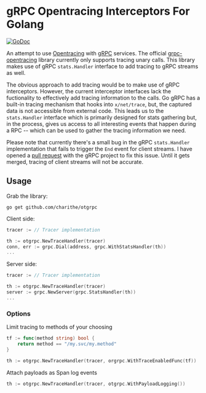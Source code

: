 gRPC Opentracing Interceptors For Golang
========================================

[![GoDoc](https://godoc.org/github.com/charithe/otgrpc?status.svg)](https://godoc.org/github.com/charithe/otgrpc)

An attempt to use [Opentracing](http://opentracing.io/) with [gRPC](http://grpc.io) services. The official
[grpc-opentracing](https://github.com/grpc-ecosystem/grpc-opentracing) library currently only supports tracing
unary calls. This library makes use of gRPC `stats.Handler` interface to add tracing to gRPC streams as well.


The obvious approach to add tracing would be to make use of gRPC interceptors. However, the current interceptor 
interfaces lack the fuctionality to effectively add tracing information to the calls. Go gRPC has a built-in tracing 
mechanism that hooks into `x/net/trace`, but, the captured data is not accessible from external code. This leads us to
the `stats.Handler` interface which is primarily designed for stats gathering but, in the process, gives us access to 
all interesting events that happen during a RPC -- which can be used to gather the tracing information we need. 


Please note that currently there's a small bug in the gRPC `stats.Handler` implementation that fails to trigger the `End` 
event for client streams. I have opened a [pull request](https://github.com/grpc/grpc-go/pull/1140) with the gRPC project to fix this issue. Until it gets merged,
tracing of client streams will not be accurate.


Usage
-----

Grab the library:

```
go get github.com/charithe/otgrpc
```


Client side:

```go
tracer := // Tracer implementation

th := otgrpc.NewTraceHandler(tracer)
conn, err := grpc.Dial(address, grpc.WithStatsHandler(th))
...
```

Server side:

```go
tracer := // Tracer implementation

th := otgrpc.NewTraceHandler(tracer)
server := grpc.NewServer(grpc.StatsHandler(th))
...
```

### Options

Limit tracing to methods of your choosing

```go
tf := func(method string) bool {
    return method == "/my.svc/my.method"
}

th := otgrpc.NewTraceHandler(tracer, orgrpc.WithTraceEnabledFunc(tf))
```

Attach payloads as Span log events

```go
th := otgrpc.NewTraceHandler(tracer, otgrpc.WithPayloadLogging())
```

